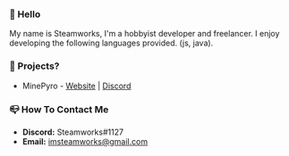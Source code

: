 ### 👋 Hello
My name is Steamworks, I'm a hobbyist developer and freelancer. I enjoy developing the following languages provided. (js, java). 

### 🔭 Projects?
- MinePyro - [Website](https://minepyro.com) | [Discord](https://invite.gg/minepyro)
### 📪 How To Contact Me
- **Discord:** Steamworks#1127
- **Email:** imsteamworks@gmail.com

